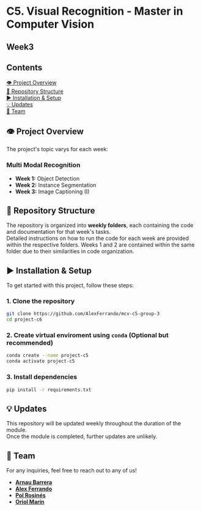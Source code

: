 # C5. Visual Recognition - Master in Computer Vision

## Week3

## **Contents**
[👁️ Project Overview](#project-overview)  
[📂 Repository Structure](#-repository-structure)  
[▶️ Installation & Setup](#️-installation--setup)  
[💡 Updates](#-updates)  
[👥 Team](#-team)

## 👁️ **Project Overview**
The project's topic varys for each week:

### **Multi Modal Recognition**
- **Week 1:** Object Detection  
- **Week 2:** Instance Segmentation
- **Week 3:** Image Captioning (I)

## 📂 **Repository Structure**
The repository is organized into **weekly folders**, each containing the code and documentation for that week's tasks.  
Detailed instructions on how to run the code for each week are provided within the respective folders. Weeks 1 and 2 are contained within the same folder due to their similarities in code organization.

## ▶️ **Installation & Setup**
To get started with this project, follow these steps:

### **1. Clone the repository**
```bash
git clone https://github.com/AlexFerrando/mcv-c5-group-3
cd project-c6
```

### **2. Create virtual enviroment using `conda`** (Optional but recommended)
```bash
conda create --name project-c5
conda activate project-c5
```

### **3. Install dependencies**
```bash
pip install -r requirements.txt
```

## 💡 **Updates**
This repository will be updated weekly throughout the duration of the module.  
Once the module is completed, further updates are unlikely.

## 👥 **Team**
For any inquiries, feel free to reach out to any of us!
- [**Arnau Barrera**](https://github.com/arnalytics)  
- [**Alex Ferrando**](https://github.com/AlexFerrando)  
- [**Pol Rosinés**](https://github.com/RosinesP)  
- [**Oriol Marín**](https://github.com/Uriiol1808)  
